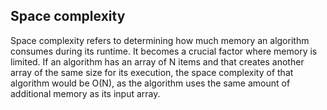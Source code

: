 ## Space complexity

Space complexity refers to determining how much memory an algorithm consumes during its runtime. It becomes a crucial factor where memory is limited. If an algorithm has an array of N items and that creates another array of the same size for its execution, the space complexity of that algorithm would be O(N), as the algorithm uses the same amount of additional memory as its input array.

